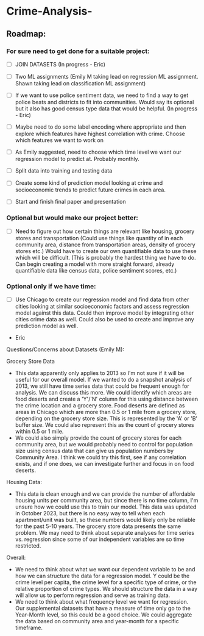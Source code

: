 # Crime-Analysis-

## Roadmap:

### For sure need to get done for a suitable project:


- [ ] JOIN DATASETS (In progress - Eric)
- [ ] Two ML assignments (Emily M taking lead on regression ML assignment. Shawn taking lead on classification ML assignment)

- [ ] If we want to use police sentiment data, we need to find a way to get police beats and districts to fit into communities. Would say its optional but it also has good census type data that would be helpful. (In progress - Eric)

- [ ] Maybe need to do some label encoding where appropriate and then explore which features have highest correlation with crime. Choose which features we want to work on
- [ ] As Emily suggested, need to choose which time level we want our regression model to predict at. Probably monthly. 
- [ ] Split data into training and testing data
- [ ] Create some kind of prediction model looking at crime and socioeconomic trends to predict future crimes in each area. 
- [ ] Start and finish final paper and presentation 

### Optional but would make our project better:


- [ ] Need to figure out how certain things are relevant like housing, grocery stores and transportation (Could use things like quantity of in each community area, distance from transportation areas, density of grocery stores etc.) Would have to create our own quantifiable data to use these which will be difficult. (This is probably the hardest thing we have to do. Can begin creating a model with more straight forward, already quantifiable data like census data, police sentiment scores, etc.) 

### Optional only if we have time:

- [ ] Use Chicago to create our regression model and find data from other cities looking at similar socioeconomic factors and assess regression model against this data. Could then improve model by integrating other cities crime data as well. Could also be used to create and improve any prediction model as well.

- Eric

  

Questions/Concerns about Datasets (Emily M):

Grocery Store Data
- This data apparently only applies to 2013 so I'm not sure if it will be useful for our overall model. If we wanted to do a snapshot analysis of 2013, we still have time series data that could be frequent enough for analysis. We can discuss this more.
We could identify which areas are food deserts and create a 'Y'/'N' column for this using distance between the crime location and a grocery store. Food deserts are defined as areas in Chicago which are more than 0.5 or 1 mile from a grocery store, depending on the grocery store size. This is represented by the 'A' or 'B' buffer size. We could also represent this as the count of grocery stores within 0.5 or 1 mile.
- We could also simply provide the count of grocery stores for each community area, but we would probably need to control for population size using census data that can give us population numbers by Community Area. I think we could try this first, see if any correlation exists, and if one does, we can investigate further and focus in on food deserts.
  
Housing Data:
- This data is clean enough and we can provide the number of affordable housing units per community area, but since there is no time column, I'm unsure how we could use this to train our model. This data was updated in October 2023, but there is no easy way to tell when each apartment/unit was built, so these numbers would likely only be reliable for the past 5-10 years. The grocery store data presents the same problem. We may need to think about separate analyses for time series vs. regression since some of our independent variables are so time restricted.

Overall:
- We need to think about what we want our dependent variable to be and how we can structure the data for a regression model. Y could be the crime level per capita, the crime level for a specific type of crime, or the relative proportion of crime types. We should structure the data in a way will allow us to perform regression and serve as training data.
- We need to think about what frequency level we want for regression. Our supplemental datasets that have a measure of time only go to the Year-Month level, so this could be a good choice. We could aggregate the data based on community area and year-month for a specific timeframe.
